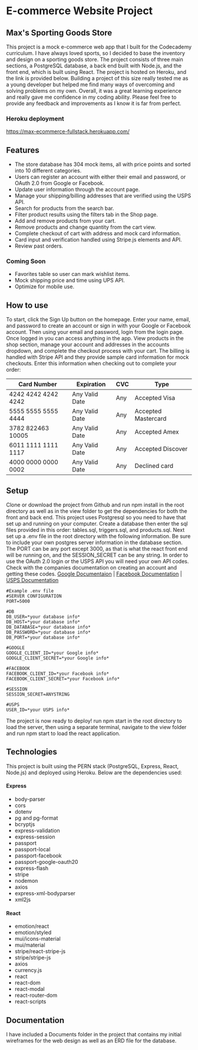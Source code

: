 # E-commerce Website Project

## Max's Sporting Goods Store
This project is a mock e-commerce web app that I built for the Codecademy curriculum. I have always loved sports, so I decided to base the inventory and design on a sporting goods store. The project consists of three main sections, a PostgreSQL database, a back end built with Node.js, and the front end, which is built using React. The project is hosted on Heroku, and the link is provided below. Building a project of this size really tested me as a young developer but helped me find many ways of overcoming and solving problems on my own. Overall, it was a great learning experience and really gave me confidence in my coding ability. Please feel free to provide any feedback and improvements as I know it is far from perfect. 

### Heroku deployment
https://max-ecommerce-fullstack.herokuapp.com/

## Features
- The store database has 304 mock items, all with price points and sorted into 10 different categories.
- Users can register an account with either their email and password, or OAuth 2.0 from Google or Facebook.
- Update user information through the account page.
- Manage your shipping/billing addresses that are verified using the USPS API.
- Search for products from the search bar.
- Filter product results using the filters tab in the Shop page.   
- Add and remove products from your cart.
- Remove products and change quantity from the cart view.
- Complete checkout of cart with address and mock card information.
- Card input and verification handled using Stripe.js elements and API. 
- Review past orders.

### Coming Soon
- Favorites table so user can mark wishlist items.
- Mock shipping price and time using UPS API.
- Optimize for mobile use.

## How to use
To start, click the Sign Up button on the homepage. Enter your name, email, and password to create an account or sign in with your Google or Facebook account. Then using your email and password, login from the login page. Once logged in you can access anything in the app. View products in the shop section, manage your account and addresses in the accounts dropdown, and complete the checkout process with your cart. The billing is handled with Stripe API and they provide sample card information for mock checkouts. Enter this information when checking out to complete your order:

| Card Number | Expiration | CVC | Type |
| ----------- | ---------- | --- | ---- |
| 4242 4242 4242 4242 | Any Valid Date | Any | Accepted Visa
| 5555 5555 5555 4444 | Any Valid Date | Any | Accepted Mastercard
| 3782 822463 10005 | Any Valid Date | Any | Accepted Amex
| 6011 1111 1111 1117 | Any Valid Date | Any | Accepted Discover
| 4000 0000 0000 0002 | Any Valid Date | Any | Declined card

## Setup
Clone or download the project from Github and run npm install in the root directory as well as in the view folder to get the dependencies for both the front and back end. This project uses Postgresql so you need to have that set up and running on your computer. Create a database then enter the sql files provided in this order: tables.sql, triggers.sql, and products.sql. Next set up a .env file in the root directory with the following information. Be sure to include your own postgres server information in the database section. The PORT can be any port except 3000, as that is what the react front end will be running on, and the SESSION_SECRET can be any string. In order to use the OAuth 2.0 login or the USPS API you will need your own API codes. Check with the companies documentation on creating an account and getting these codes.
[Google Documentaion](https://support.google.com/cloud/answer/6158849?hl=en) | [Facebook Documentation](https://developers.facebook.com/docs/development#register) | [USPS Documentation](https://www.usps.com/business/web-tools-apis/welcome.htm)
```
#Example .env file
#SERVER CONFIGURATION
PORT=5000

#DB
DB_USER=*your database info*
DB_HOST=*your database info*
DB_DATABASE=*your database info*
DB_PASSWORD=*your database info*
DB_PORT=*your database info*

#GOOGLE
GOOGLE_CLIENT_ID=*your Google info*
GOOGLE_CLIENT_SECRET=*your Google info*

#FACEBOOK
FACEBOOK_CLIENT_ID=*your Facebook info*
FACEBOOK_CLIENT_SECRET=*your Facebook info*

#SESSION
SESSION_SECRET=ANYSTRING

#USPS
USER_ID=*your USPS info*
```
The project is now ready to deploy! run npm start in the root directory to load the server, then using a separate terminal, navigate to the view folder and run npm start to load the react application. 


## Technologies
This project is built using the PERN stack (PostgreSQL, Express, React, Node.js) and deployed using Heroku. Below are the dependencies used:

#### Express
- body-parser
- cors
- dotenv
- pg and pg-format
- bcryptjs
- express-validation
- express-session
- passport
- passport-local
- passport-facebook
- passport-google-oauth20
- express-flash
- stripe
- nodemon
- axios
- express-xml-bodyparser
- xml2js

#### React
- emotion/react
- emotion/styled
- mui/icons-material
- mui/material
- stripe/react-stripe-js
- stripe/stripe-js
- axios
- currency.js
- react
- react-dom
- react-modal
- react-router-dom
- react-scripts

## Documentation
I have included a Documents folder in the project that contains my initial wireframes for the web design as well as an ERD file for the database.